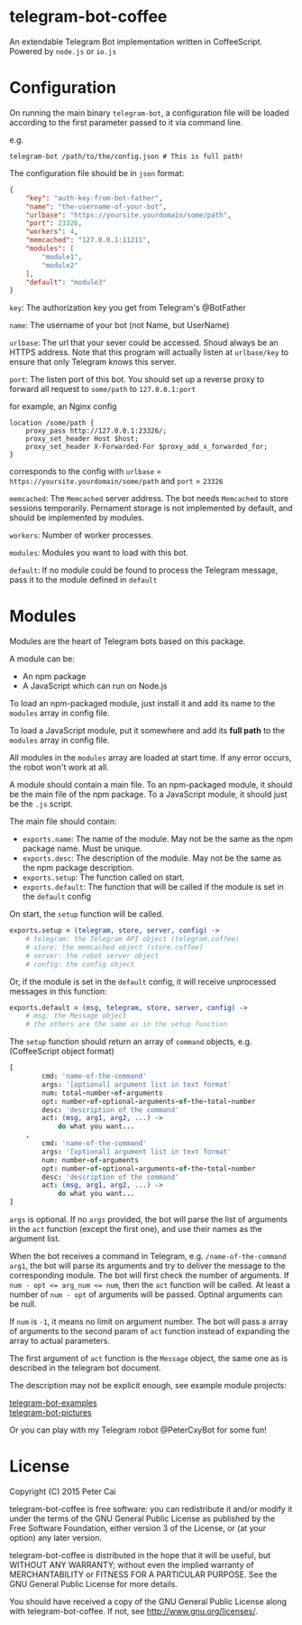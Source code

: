 telegram-bot-coffee
===

An extendable Telegram Bot implementation written in CoffeeScript. Powered by `node.js` or `io.js`

Configuration
===

On running the main binary `telegram-bot`, a configuration file will be loaded according to the first parameter passed to it via command line.

e.g.  
```shell
telegram-bot /path/to/the/config.json # This is full path!
```

The configuration file should be in `json` format:

```json
{
	"key": "auth-key-from-bot-father",
	"name": "the-username-of-your-bot",
	"urlbase": "https://yoursite.yourdomain/some/path",
	"port": 23326,
	"workers": 4,
	"memcached": "127.0.0.1:11211",
	"modules": [
		"module1",
		"module2"
	],
	"default": "module3"
}
```

`key`: The authorization key you get from Telegram's @BotFather

`name`: The username of your bot (not Name, but UserName)

`urlbase`: The url that your sever could be accessed. Shoud always be an HTTPS address. Note that this program will actually listen at `urlbase/key` to ensure that only Telegram knows this server.  

`port`: The listen port of this bot. You should set up a reverse proxy to forward all request to `some/path` to `127.0.0.1:port`

for example, an Nginx config

```
location /some/path {
	proxy_pass http://127.0.0.1:23326/;
	proxy_set_header Host $host;
	proxy_set_header X-Forwarded-For $proxy_add_x_forwarded_for;
}
```

corresponds to the config with `urlbase` = `https://yoursite.yourdomain/some/path` and `port` = `23326`

`memcached`: The `Memcached` server address. The bot needs `Memcached` to store sessions temporarily. Pernament storage is not implemented by default, and should be implemented by modules.

`workers`: Number of worker processes.

`modules`: Modules you want to load with this bot.

`default`: If no module could be found to process the Telegram message, pass it to the module defined in `default`

Modules
===

Modules are the heart of Telegram bots based on this package.

A module can be:

* An npm package
* A JavaScript which can run on Node.js

To load an npm-packaged module, just install it and add its name to the `modules` array in config file.

To load a JavaScript module, put it somewhere and add its __full path__ to the `modules` array in config file.

All modules in the `modules` array are loaded at start time. If any error occurs, the robot won't work at all.

A module should contain a main file. To an npm-packaged module, it should be the main file of the npm package. To a JavaScript module, it should just be the `.js` script.

The main file should contain:

* `exports.name`: The name of the module. May not be the same as the npm package name. Must be unique.
* `exports.desc`: The description of the module. May not be the same as the npm package description.
* `exports.setup`: The function called on start.
* `exports.default`: The function that will be called if the module is set in the `default` config

On start, the `setup` function will be called.

```coffeescript
exports.setup = (telegram, store, server, config) ->
	# telegram: the Telegram API object (telegram.coffee)
	# store: the memcached object (store.coffee)
	# server: the robot server object
	# config: the config object
```

Or, if the module is set in the `default` config, it will receive unprocessed messages in this function:

```coffeescript
exports.default = (msg, telegram, store, server, config) ->
	# msg: the Message object
	# the others are the same as in the setup function
```

The `setup` function should return an array of `command` objects, e.g. (CoffeeScript object format)

```coffeescript
[
		cmd: 'name-of-the-command'
		args: '[optional] argument list in text format'
		num: total-number-of-arguments
		opt: number-of-optional-arguments-of-the-total-number
		desc: 'description of the command'
		act: (msg, arg1, arg2, ...) ->
			do what you want...
	,
		cmd: 'name-of-the-command'
		args: '[optional] argument list in text format'
		num: number-of-arguments
		opt: number-of-optional-arguments-of-the-total-number
		desc: 'description of the command'
		act: (msg, arg1, arg2, ...) ->
			do what you want...
]
```

`args` is optional. If no `args` provided, the bot will parse the list of arguments in the `act` function (except the first one), and use their names as the argument list.

When the bot receives a command in Telegram, e.g. `/name-of-the-command arg1`, the bot will parse its arguments and try to deliver the message to the corresponding module.
The bot will first check the number of arguments. If `num - opt <= arg_num <= num`, then the `act` function will be called. At least a number of `num - opt` of arguments will be passed. Optinal arguments can be null.

If `num` is `-1`, it means no limit on argument number. The bot will pass a array of arguments to the second param of `act` function instead of expanding the array to actual parameters.

The first argument of `act` function is the `Message` object, the same one as is described in the telegram bot document.

The description may not be explicit enough, see example module projects:

[telegram-bot-examples](https://github.com/PeterCxy/telegram-bot-examples)  
[telegram-bot-pictures](https://github.com/PeterCxy/telegram-bot-pictures)

Or you can play with my Telegram robot @PeterCxyBot for some fun!


License
===

Copyright (C) 2015 Peter Cai

telegram-bot-coffee is free software: you can redistribute it and/or modify
it under the terms of the GNU General Public License as published by
the Free Software Foundation, either version 3 of the License, or
(at your option) any later version.

telegram-bot-coffee is distributed in the hope that it will be useful,
but WITHOUT ANY WARRANTY; without even the implied warranty of
MERCHANTABILITY or FITNESS FOR A PARTICULAR PURPOSE.  See the
GNU General Public License for more details.

You should have received a copy of the GNU General Public License
along with telegram-bot-coffee.  If not, see <http://www.gnu.org/licenses/>.

